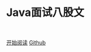 <!-- <img width="180px" style="border-radius: 50%" bor src="img/favicon.ico"> -->

# Java面试八股文

<!-- - 「Java面试小抄」一份通向理想互联网公司的面试指南，包括 Java基础、集合、Java并发、JVM、MySQL、Redis、Spring、MyBatis、Kafka、操作系统、计算机网络、系统设计、分布式、Java 项目实战等。 -->

<!-- ![版本](https://img.shields.io/badge/版本-2.0-green.svg?style=plastic)
![GitHub stars](https://img.shields.io/github/stars/cosen1024/Java-Interview.svg?style=plastic)
![GitHub forks](https://img.shields.io/github/forks/cosen1024/Java-Interview.svg?style=plastic)   -->

<br>

<span id="busuanzi_container_site_pv" style='display:none'>
    👀 本站总访问量：<span id="busuanzi_value_site_pv"></span> 次
</span>


[开始阅读](README.md)
[Github](<https://github.com/mytangyh/mytangyh.github.io>)
<!-- [Gitee](<https://gitee.com/cosen1024/Java-Interview>) -->


